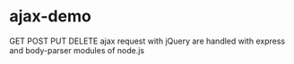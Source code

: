 # ajax-demo
GET POST PUT DELETE ajax request with jQuery are handled with express and body-parser modules of node.js

